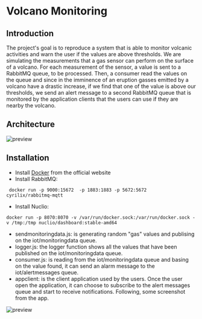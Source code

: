 # Volcano Monitoring 

## Introduction

The project's goal is to reproduce a system that is able to monitor volcanic activities and warn the user if the values are above thresholds. We are simulating the measurements that a gas sensor can perform on the surface of a volcano. For each measurement of the sensor, a value is sent to a RabbitMQ queue, to be processed. Then, a consumer read the values on the queue and since in the imminence of an eruption gasses emitted by a volcano have a drastic increase, if we find that one of the value is above our thresholds, we send an alert message to a second RabbitMQ queue that is monitored by the application clients that the users can use if they are nearby the volcano. 

## Architecture

![preview](https://github.com/salvatore-arienzo/sciot-volcanomonitoring/blob/main/appclient/assets/images/image.png)

## Installation

- Install [Docker](https://docs.docker.com/engine/install/) from the official website
- Install RabbitMQ:

```
 docker run -p 9000:15672  -p 1883:1883 -p 5672:5672  cyrilix/rabbitmq-mqtt
```
- Install Nuclio:

```
docker run -p 8070:8070 -v /var/run/docker.sock:/var/run/docker.sock -v /tmp:/tmp nuclio/dashboard:stable-amd64

```

- sendmonitoringdata.js: is generating random "gas" values and publising on the iot/monitoringdata queue. 
- logger.js: the logger function shows all the values that have been published on the iot/monitoringdata queue.
- consumer.js: is reading from the iot/monitoringdata queue and basing on the value found, it can send an alarm message to the iot/alertmessages queue.
- appclient: is the client application used by the users. Once the user open the application, it can choose to subscribe to the alert messages queue and start to receive notifications. Following, some screenshot from the app.


![preview](https://github.com/salvatore-arienzo/sciot-volcanomonitoring/blob/main/appclient/assets/images/preview.png)
